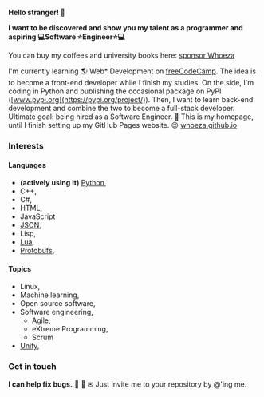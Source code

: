**Hello stranger! 👋**

**I want to be discovered and show you my talent as a programmer and aspiring 💻Software ⭐Engineer⭐💻**

You can buy my coffees and university books here: [sponsor Whoeza](https://github.com/sponsors/Whoeza)

I'm currently learning 🌎 Web\* Development on [freeCodeCamp](https://freecodecamp.org/). The idea is to become a front-end developer while I finish my studies. On the side, I'm coding in Python and publishing the occasional package on PyPI ([www.pypi.org](https://pypi.org/project/)). Then, I want to learn back-end development and combine the two to become a full-stack developer. Ultimate goal: being hired as a Software Engineer. 🎯 This is my homepage, until I finish setting up my GitHub Pages website. 😉 [whoeza.github.io](https://whoeza.github.io)

### Interests
#### Languages
* **(actively using it)** [Python](https://github.com/Whoeza?tab=repositories&q&language=python), 
* C++, 
* C#, 
* HTML, 
* JavaScript
* [JSON](https://github.com/Whoeza?tab=repositories&q=json&type=&language=&sort=), 
* Lisp, 
* [Lua](https://github.com/Whoeza?tab=repositories&q&language=lua), 
* [Protobufs](https://github.com/Whoeza/protobufs-helloworld), 

#### Topics
* Linux, 
* Machine learning, 
* Open source software, 
* Software engineering, 
  * Agile, 
  * eXtreme Programming, 
  * Scrum
* [Unity](https://github.com/search?q=user%3AWhoeza+unity), 

### Get in touch
**I can help fix bugs.** 👀 🤝 ✉ Just invite me to your repository by @'ing me.

<!--
**Whoeza/whoeza** is a ✨ _special_ ✨ repository because its `README.md` (this file) appears on your GitHub profile.

Here are some ideas to get you started:

- 🔭 I’m currently working on full stack development...
- 🌱 I’m currently learning frontend web development...
- 👯 I’m looking to collaborate on games development, web development, data science...
- 🤔 I’m looking for help with ...
- 💬 Ask me about music...
- 📫 How to reach me: @ me from any repository or add me to a pull request...
- 😄 Pronouns: he/him...
- ⚡ Fun fact: ...
-->
